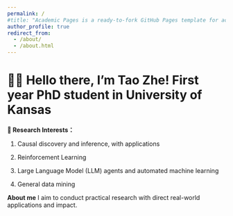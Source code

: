 ```yaml
---
permalink: /
#title: "Academic Pages is a ready-to-fork GitHub Pages template for academic personal websites"
author_profile: true
redirect_from: 
  - /about/
  - /about.html
---
```



<h1 class="page__title" itemprop="headline">👋🏼 Hello there, I’m Tao Zhe! First year PhD student in University of Kansas</h1>


<strong>🔬 Research Interests：</strong>

1. Causal discovery and inference, with applications

2. Reinforcement Learning

3. Large Language Model (LLM) agents and automated machine learning

4. General data mining


<strong> About me</strong>
I aim to conduct practical research with direct real-world applications and impact.